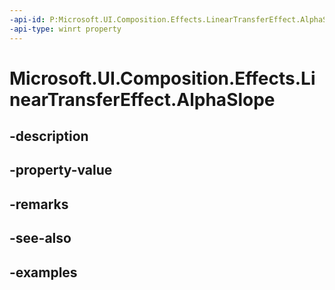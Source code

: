 ```yaml
---
-api-id: P:Microsoft.UI.Composition.Effects.LinearTransferEffect.AlphaSlope
-api-type: winrt property
---
```


<!-- Property syntax.
public float AlphaSlope { get;  set; }
-->

# Microsoft.UI.Composition.Effects.LinearTransferEffect.AlphaSlope

## -description

## -property-value

## -remarks

## -see-also

## -examples

